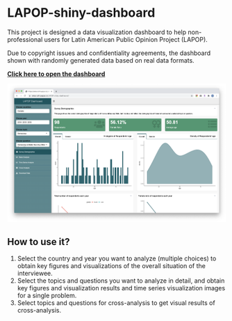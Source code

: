 # LAPOP-shiny-dashboard

This project is designed a data visualization dashboard to help non-professional users for Latin American Public Opinion Project (LAPOP).

Due to copyright issues and confidentiality agreements, the dashboard shown with randomly generated data based on real data formats.

**[Click here to open the dashboard](https://zekun.shinyapps.io/LAPOP-shiny-dashboard/)**

![demo-home.png](https://github.com/waittim/waittim.github.io/raw/master/img/lapop-dashboard.png)


## How to use it?

1. Select the country and year you want to analyze (multiple choices) to obtain key figures and visualizations of the overall situation of the interviewee.
2. Select the topics and questions you want to analyze in detail, and obtain key figures and visualization results and time series visualization images for a single problem.
3. Select topics and questions for cross-analysis to get visual results of cross-analysis.

